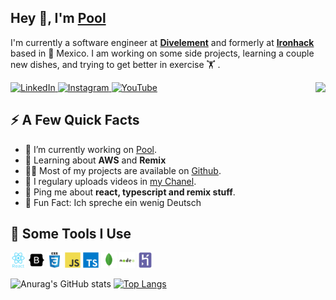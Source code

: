 <h2>Hey 👋, I'm <a href="https://www.linkedin.com/in/poolortega/">Pool</a></h2>
<p>I'm currently a software engineer at <strong><a href="https://divelement.io/es/">Divelement</a></strong> and formerly at <strong><a href="https://www.ironhack.com/en/mexico-city">Ironhack</a></strong> based in 🌁 Mexico. I am working on some side projects, learning a couple new dishes, and trying to get better in exercise 🏋️ .</p>


<a href="https://www.linkedin.com/in/poolortega/">![LinkedIn](https://img.shields.io/badge/linkedin-%230077B5.svg?style=for-the-badge&logo=linkedin&logoColor=white) </a>
<a href="https://www.instagram.com/ipoolito/">![Instagram](https://img.shields.io/badge/Instagram-%23E4405F.svg?style=for-the-badge&logo=Instagram&logoColor=white) </a>
<a href="https://www.youtube.com/channel/UC7JB-b5IRJhxg38og39nHoA">![YouTube](https://img.shields.io/badge/YouTube-%23FF0000.svg?style=for-the-badge&logo=YouTube&logoColor=white)</a>
<img align="right" src="https://media1.giphy.com/media/13HgwGsXF0aiGY/giphy.gif" />
<h2>⚡️ A Few Quick Facts</h2>
<ul>
<li>🔭 I’m currently working on <a href="">Pool</a>.</li>
<li>🧐 Learning about <strong>AWS</strong> and <strong>Remix</strong></li>
<li>👨‍💻 Most of my projects are available on <a href="https://github.com/iPoolito">Github</a>.</li>
<li>📝 I regulary uploads videos in <a href="https://www.youtube.com/channel/UC7JB-b5IRJhxg38og39nHoA">my Chanel</a>.</li>
<li>💬 Ping me about <strong>react, typescript and remix stuff</strong>.</li>

<li>🎉 Fun Fact: Ich spreche ein wenig Deutsch</li>
</ul>
<h2>🚀 Some Tools I Use</h2>
<p align="left">
<img src="https://raw.githubusercontent.com/devicons/devicon/master/icons/react/react-original-wordmark.svg" alt="react" width="25" height="25" />
<img src="https://raw.githubusercontent.com/devicons/devicon/master/icons/bootstrap/bootstrap-plain.svg" alt="bootstrap" width="25" height="25" />
<img src="https://raw.githubusercontent.com/devicons/devicon/master/icons/css3/css3-original-wordmark.svg" alt="css3" width="25" height="25" />
<img src="https://raw.githubusercontent.com/devicons/devicon/master/icons/javascript/javascript-original.svg" alt="javascript" width="25" height="25" />
<img src="https://raw.githubusercontent.com/devicons/devicon/master/icons/typescript/typescript-original.svg" alt="typescript" width="25" height="25" />
<img src="https://raw.githubusercontent.com/devicons/devicon/master/icons/mongodb/mongodb-original.svg" alt="mongodb" width="25" height="25" />
<img src="https://raw.githubusercontent.com/devicons/devicon/master/icons/nodejs/nodejs-original-wordmark.svg" alt="nodejs" width="25" height="25" />
<img src="https://raw.githubusercontent.com/devicons/devicon/master/icons/heroku/heroku-plain.svg" alt="heroku" width="25" height="25" />
</p>


![Anurag's GitHub stats](https://github-readme-stats.vercel.app/api?username=ipoolito&show_icons=true&theme=dracula)
[![Top Langs](https://github-readme-stats.vercel.app/api/top-langs/?username=ipoolito&layout=compact)](https://github.com/anuraghazra/github-readme-stats)